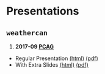 
Presentations
=============

`weathercan`
------------

1.  **2017-09 [PCAG](http://pcag.uwinnipeg.ca/PCAG2017.html)**

-   Regular Presentation [(html)](https://steffilazerte.github.io/Presentations/2017-09%20PCAG%20-%20weathercan/LaZerte_PCAG_2017_weathercan.html) [(pdf)](https://steffilazerte.github.io/Presentations/2017-09%20PCAG%20-%20weathercan/LaZerte_PCAG_2017_weathercan.pdf)
-   With Extra Slides [(html)](https://steffilazerte.github.io/Presentations/2017-09%20PCAG%20-%20weathercan/LaZerte_PCAG_2017_weathercan_extra.html) [(pdf)](https://steffilazerte.github.io/Presentations/2017-09%20PCAG%20-%20weathercan/LaZerte_PCAG_2017_weathercan_extra.pdf)
